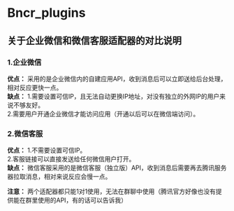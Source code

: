 # Bncr_plugins
## 关于企业微信和微信客服适配器的对比说明
### 1.企业微信
**优点：**
采用的是企业微信内的自建应用API，收到消息后可以立即送给后台处理，相对反应更快一点。  
**缺点：**
1.需要设置可信IP，且无法自动更换IP地址，对没有独立的外网IP的用户来说不够友好。  
2.需要用户开通企业微信才能访问应用（开通以后可以在微信端访问）。
### 2.微信客服 
**优点：**
1.不需要设置可信IP。  
2.客服链接可以直接发送给任何微信用户打开。  
**缺点：**
微信客服采用的是微信客服（独立版）API，收到消息后需要再去腾讯服务器拉取消息，相对来说反应会慢一点。  

**注意：**
两个适配器都只能1对1使用，无法在群聊中使用（腾讯官方好像也没有提供能在群里使用的API，有的话可以告诉我）